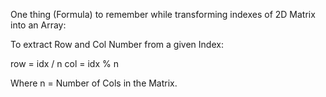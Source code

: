 One thing (Formula) to remember while transforming indexes of 2D Matrix into an Array:

To extract Row and Col Number from a given Index:

row = idx / n 
col = idx % n

Where n = Number of Cols in the Matrix.
